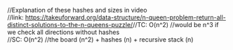 //Explanation of these hashes and sizes in video \
//link: https://takeuforward.org/data-structure/n-queen-problem-return-all-distinct-solutions-to-the-n-queens-puzzle/
​
//TC: O(n^2) //would be n^3 if we check all directions without hashes \
//SC: O(n^2) //the board (n^2) + hashes (n) + recursive stack (n)